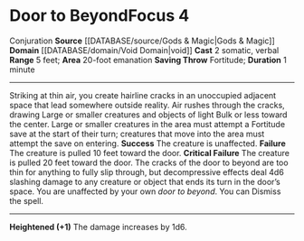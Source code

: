 ﻿---
actions: '[two-actions]'
area: 20-foot emanation
bloodline: null
component:
- Somatic
- Verbal
cost: null
deity: null
domain:
- '[[DATABASE/domain/Void Domain|Void]]'
duration: 1 minute
element: null
heighten: '+1'
heighten_level: 4, 5, 6, 7, 8, 9, 10
id: '627'
lesson: null
level: '4'
mystery: null
name: Door to Beyond
patron_theme: null
range: 5 feet
rarity: Common
requirement: null
rus_type_level: null
saving_throw: Fortitude
school: Conjuration
source: '[[DATABASE/source/Gods & Magic|Gods & Magic]]'
target: null
tradition: null
trait:
- '[[DATABASE/trait/Conjuration|Conjuration]]'
trigger: null
type: Focus

---
# Door to Beyond<span class="item-type">Focus 4</span>

<span class="item-trait">Conjuration</span>
**Source** [[DATABASE/source/Gods & Magic|Gods & Magic]] 
**Domain** [[DATABASE/domain/Void Domain|void]]
**Cast** <span class="action-icon">2</span> somatic, verbal
**Range** 5 feet; **Area** 20-foot emanation
**Saving Throw** Fortitude; **Duration** 1 minute

---
Striking at thin air, you create hairline cracks in an unoccupied adjacent space that lead somewhere outside reality. Air rushes through the cracks, drawing Large or smaller creatures and objects of light Bulk or less toward the center. Large or smaller creatures in the area must attempt a Fortitude save at the start of their turn; creatures that move into the area must attempt the save on entering.
**Success** The creature is unaffected.
**Failure** The creature is pulled 10 feet toward the door.
**Critical Failure** The creature is pulled 20 feet toward the door.
The cracks of the door to beyond are too thin for anything to fully slip through, but decompressive effects deal 4d6 slashing damage to any creature or object that ends its turn in the door’s space. You are unaffected by your own _door to beyond_. You can Dismiss the spell.

---
**Heightened (+1)** The damage increases by 1d6.